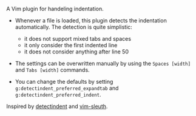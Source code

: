 A Vim plugin for handeling indentation.

-	Whenever a file is loaded, this plugin detects the indentation automatically.
	The detection is quite simplistic:

	-	it does not support mixed tabs and spaces
	-	it only consider the first indented line
	-	it does not consider anything after line 50

-	The settings can be overwritten manually by using the `Spaces [width]` and
	`Tabs [width]` commands.

-	You can change the defaults by setting `g:detectindent_preferred_expandtab`
	and `g:detectindent_preferred_indent`.

Inspired by [detectindent](https://github.com/ciaranm/detectindent) and
[vim-sleuth](https://github.com/tpope/vim-sleuth).
